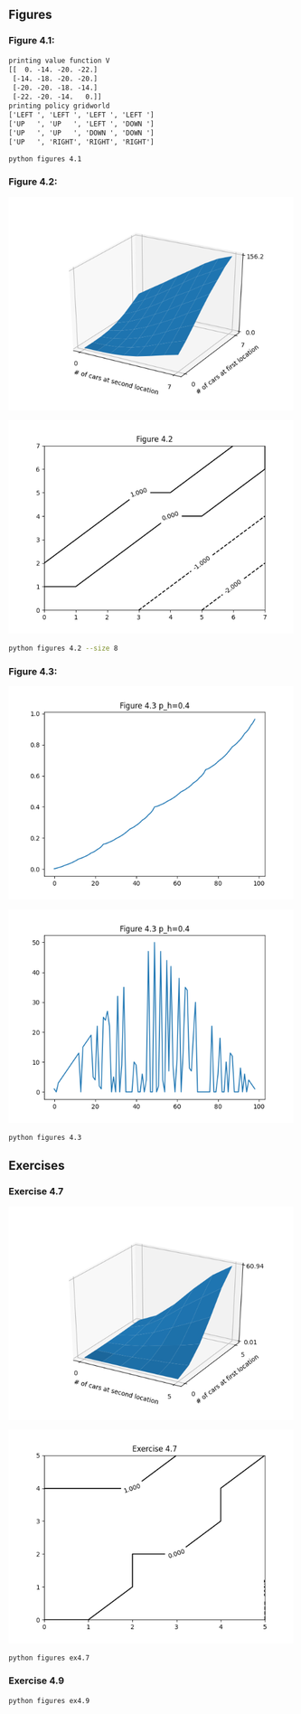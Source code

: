 ## Figures

### Figure 4.1:

```
printing value function V
[[  0. -14. -20. -22.]
 [-14. -18. -20. -20.]
 [-20. -20. -18. -14.]
 [-22. -20. -14.   0.]]
printing policy gridworld
['LEFT ', 'LEFT ', 'LEFT ', 'LEFT ']
['UP   ', 'UP   ', 'LEFT ', 'DOWN ']
['UP   ', 'UP   ', 'DOWN ', 'DOWN ']
['UP   ', 'RIGHT', 'RIGHT', 'RIGHT']
```

```bash
python figures 4.1
```

### Figure 4.2:

![fig4.2.png](fig4.2.png)

![fig4.2.png](fig4.2_policy.png)

```bash
python figures 4.2 --size 8
```

### Figure 4.3:

![fig4.2.png](fig4.3.png)

![fig4.2.png](fig4.3_policy.png)

```bash
python figures 4.3
```

## Exercises

### Exercise 4.7

![ex4.7.png](ex4.7.png)

![ex4.7_policy.png](ex4.7_policy.png)

```bash
python figures ex4.7
```

### Exercise 4.9

```bash
python figures ex4.9
```

